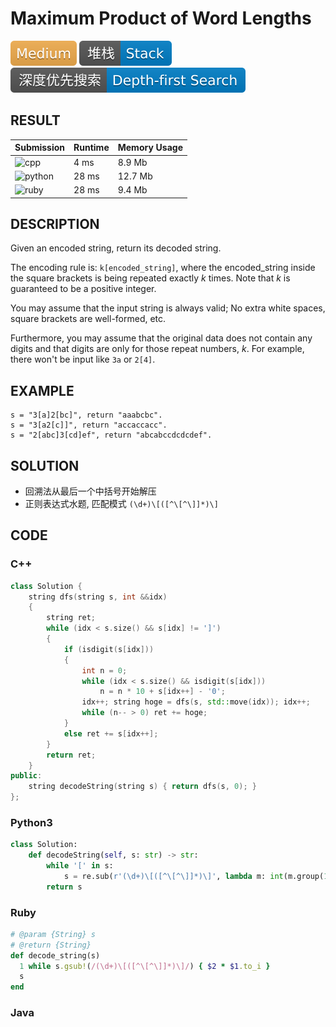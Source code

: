 # Maximum Product of Word Lengths

![Medium](../../materials/-Medium-f0ad4e.svg) ![Stack](../../materials/堆栈-Stack-007ec6.svg) ![Depth--first_Search](../../materials/深度优先搜索-Depth--first_Search-007ec6.svg)

## RESULT

| Submission                                                        | Runtime | Memory Usage |
| ----------------------------------------------------------------- | ------- | ------------ |
| ![cpp](https://img.shields.io/badge/leetcode394-cpp-f34b7d.svg)   | 4 ms    | 8.9 Mb       |
| ![python](https://img.shields.io/badge/leetcode394-py-3572A5.svg) | 28 ms   | 12.7 Mb      |
| ![ruby](https://img.shields.io/badge/leetcode394-rb-701516.svg)   | 28 ms   | 9.4 Mb       |

## DESCRIPTION

Given an encoded string, return its decoded string.

The encoding rule is: `k[encoded_string]`, where the encoded_string inside the square brackets is being repeated exactly *k* times. Note that *k* is guaranteed to be a positive integer.

You may assume that the input string is always valid; No extra white spaces, square brackets are well-formed, etc.

Furthermore, you may assume that the original data does not contain any digits and that digits are only for those repeat numbers, *k*. For example, there won't be input like `3a` or `2[4]`.

## EXAMPLE

```plain
s = "3[a]2[bc]", return "aaabcbc".
s = "3[a2[c]]", return "accaccacc".
s = "2[abc]3[cd]ef", return "abcabccdcdcdef".
```

## SOLUTION

* 回溯法从最后一个中括号开始解压
* 正则表达式水题, 匹配模式 `(\d+)\[([^\[^\]]*)\]`

## CODE

### C++

```cpp
class Solution {
    string dfs(string s, int &&idx)
    {
        string ret;
        while (idx < s.size() && s[idx] != ']')
        {
            if (isdigit(s[idx]))
            {
                int n = 0;
                while (idx < s.size() && isdigit(s[idx]))
                    n = n * 10 + s[idx++] - '0';
                idx++; string hoge = dfs(s, std::move(idx)); idx++;
                while (n-- > 0) ret += hoge;
            }
            else ret += s[idx++];
        }
        return ret;
    }
public:
    string decodeString(string s) { return dfs(s, 0); }
};
```

### Python3

```python
class Solution:
    def decodeString(self, s: str) -> str:
        while '[' in s:
            s = re.sub(r'(\d+)\[([^\[^\]]*)\]', lambda m: int(m.group(1)) * m.group(2), s)
        return s
```

### Ruby

```ruby
# @param {String} s
# @return {String}
def decode_string(s)
  1 while s.gsub!(/(\d+)\[([^\[^\]]*)\]/) { $2 * $1.to_i }
  s
end
```

### Java
